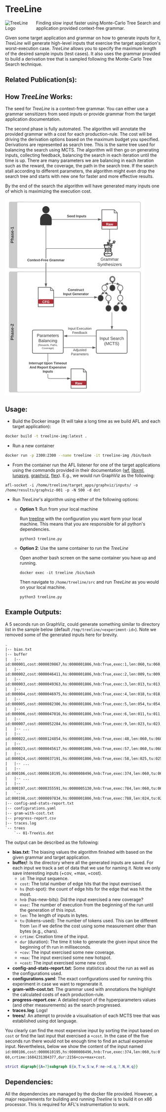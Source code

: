 # TreeLine

<img align="left" src="treeline-logo.png" width=100 alt="TreeLine Logo">
Finding slow input faster using Monte-Carlo Tree Search and application provided context-free grammar. 

Given some target application and grammar on how to generate inputs for it, _TreeLine_ will generate
high-level inputs that exercise the target application's worst-execution case. _TreeLine_ allows you to
specify the maximum length of the desired sample inputs (test cases). It also uses the grammar
provided to build a derivation tree that is sampled following the Monte-Carlo Tree Search technique.

## Related Publication(s):




## How _TreeLine_ Works:

The seed for _TreeLine_ is a context-free grammar.
You can either use a grammar sensitizers from seed inputs or provide grammar from the target application documentation.

The second phase is fully automated.
The algorithm will annotate the provided grammar with a cost for each production-rule.
The cost will be driving the derivation options based on the maximum budget you specified.
Derivations are represented as search tree.
This is the same tree used for balancing the search using MCTS. 
The algorithm will then go on generating inputs, collecting feedback, balancing the search in each iteration until the time is up.
There are many parameters we are balancing in each iteration such as the reward, the coverage, the path in the search tree. 
If the search stall according to different parameters, the algorithm might even drop the search tree and starts with new one for faster and more effective results.

By the end of the search the algorithm will have generated many inputs one of which is maximizing the execution cost.

![TreeLine Overview](img/fig-overview.png "TreeLine High-Level Overview")

## Usage:

- Build the Docker image (It will take a long time as we build AFL and each target application):
```sh
docker build -t treeline-img:latest .
```

- Run a new container
```sh
docker run -p 2300:2300 --name treeline -it treeline-img /bin/bash
```
- From the container run the AFL listener for one of the target applications using the commands provided in their 
documentation ([wf](target_apps/word-frequency/README.md), [libxml](target_apps/libxml2/README.md),
[lunasvg](target_apps/lunasvg/README.md), [graphviz](target_apps/graphviz/README.md),
[flex](target_apps/flex/README.md)).
E.g., we would run GraphViz as the following: 
```shell
afl-socket -i /home/treeline/target_apps/graphviz/inputs/ -o /home/results/graphviz-001 -p -N 500 -d dot
```

- Run _TreeLine_'s algorithm using either of the following options:
  - **Option 1**: Run from your local machine
    
    Run [treeline](src/treeline.py) with the configuration you want form your local machine. This means that you are
    responsible for all python's dependencies. 
    ```shell
    python3 treeline.py 
    ```
  - **Option 2**: Use the same container to run the _TreeLine_
    
    Open another bash screen on the same container you have up and running.
    ```shell
    docker exec -it treeline /bin/bash
    ```
    Then navigate to `/home/treeline/src` and run _TreeLine_ as you would on your local machine. 
    ```shell
    python3 treeline.py
    ```

## Example Outputs:

A 5 seconds run on GraphViz, could generate something similar to directory list in the sample below
(default `/tmp/treeline/<experiment-id>`).
Note we removed some of the generated inputs here for brevity. 


```shell
.
|-- bias.txt
|-- buffer
|   |-- id:000001,cost:0000039867,hs:0000001806,hnb:True,exec:1,len:060,tu:060,crtime:1684231302232,dur:11+cov+max+cost
|   |-- id:000002,cost:0000046411,hs:0000001806,hnb:True,exec:2,len:009,tu:009,crtime:1684231302236,dur:15+cov+max+cost
|   |-- id:000003,cost:0000049363,hs:0000001806,hnb:True,exec:3,len:013,tu:013,crtime:1684231302240,dur:19+cov+max+cost
|   |-- id:000004,cost:0000046975,hs:0000001806,hnb:True,exec:4,len:018,tu:018,crtime:1684231302244,dur:23+cov+max
|   |-- id:000005,cost:0000082306,hs:0000001806,hnb:True,exec:5,len:054,tu:054,crtime:1684231302253,dur:32+cov+max+cost
|   |-- id:000006,cost:0000047016,hs:0000001806,hnb:True,exec:6,len:011,tu:011,crtime:1684231302256,dur:35+cov
|   |-- id:000007,cost:0000052284,hs:0000001806,hnb:True,exec:9,len:023,tu:023,crtime:1684231302268,dur:47+cov+max
|   |-- ...
|   |-- id:000022,cost:0000124854,hs:0000001806,hnb:True,exec:48,len:060,tu:060,crtime:1684231302445,dur:224+cov+max+cost
|   |-- id:000023,cost:0000045617,hs:0000001806,hnb:True,exec:57,len:060,tu:060,crtime:1684231302481,dur:260+cov+max
|   |-- id:000024,cost:0000037191,hs:0000001806,hnb:True,exec:58,len:025,tu:025,crtime:1684231302485,dur:264+cov
|   |-- ...
|   |-- id:000106,cost:0000610195,hs:0000008496,hnb:True,exec:374,len:060,tu:060,crtime:1684231304377,dur:2156+cov+max+cost
|   |-- ...
|   |-- id:000197,cost:0000355591,hs:0000005130,hnb:True,exec:784,len:060,tu:060,crtime:1684231307180,dur:4959+cov+max
|   `-- id:000198,cost:0000097834,hs:0000001806,hnb:True,exec:788,len:024,tu:024,crtime:1684231307208,dur:4987+cov
|-- config-and-stats-report.txt
|-- configurations.yaml
|-- gram-with-cost.txt
|-- progress-report.csv
|-- traces.log
`-- trees
    `-- 01-TreeVis.dot
```

The output can be described as the following:
- **bias.txt**: The biasing values the algorithm finished with based on the given grammar and target application.
- **buffer/**: Is the directory where all the generated inputs are saved. For each input we track a set of data that we
    use for naming it. Note we only save interesting inputs (+cov, +max, +cost).
  - `id`: The input sequence.
  - `cost`: The total number of edge hits that the input exercised.
  - `hs` (hot-spot): the count of edge hits for the edge that was hit the most. 
  - `hnb` (has-new-bits): Did the input exercised a new coverage?
  - `exec`: The number of execution from the beginning of the run until the generation of this input. 
  - `len`: The length of inputs in bytes.
  - `tu` (tokens-used): The number of tokens used. This can be different from `len` if we define the cost using some measurement other than bytes (e.g., chars).
  - `crtime`: Creation time of the input. 
  - `dur` (duration): The time it toke to generate the given input since the beginning of th run in milliseconds.
  - `+cov`: The input exercised some new coverage.
  - `+max`: The input exercised some new hotspot. 
  - `+cost`: The input exercised some new cost.
- **config-and-stats-report.txt**: Some statistics about the run as well as the configurations used. 
- **configurations.yaml**: The exact configurations used for running this experiment in case we want to regenerate it. 
- **gram-with-cost.txt**: The grammar used with annotations the highlight the calculated costs of each production-rule.
- **progress-report.csv**: A detailed report of the hyperparameters values (and other measurements) as the search progressed.
- **traces.log**: Logs!
- **trees/**: An attempt to provide a visualisation of each MCTS tree that was established using dot language.

You clearly can find the most expensive input by sorting the input based on `cost` or find the last input that
exercised a `+cost`. In the case of the five seconds run there would not be enough time to find an actual expensive
input. Nevertheless, below we show the content of the input named
`id:000106,cost:0000610195,hs:0000008496,hnb:True,exec:374,len:060,tu:060,crtime:1684231304377,dur:2156+cov+max+cost`. 

```dot
strict digraph{{A=7}subgraph E{o,T:w,S:w,F:ne->d,q,7,N,H,q}}
```


## Dependencies:

All the dependencies are managed by the docker file provided. However, a major requirements for building and running
_Treeline_ is to build it on x86 processor. This is required for AFL's instrumentation to work. 

